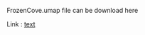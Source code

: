 FrozenCove.umap file can be download here

Link : [text](https://drive.google.com/drive/folders/1QE-4zg1JMDLepSkk3QyiTNSTkYt7q0Ky?usp=sharing)